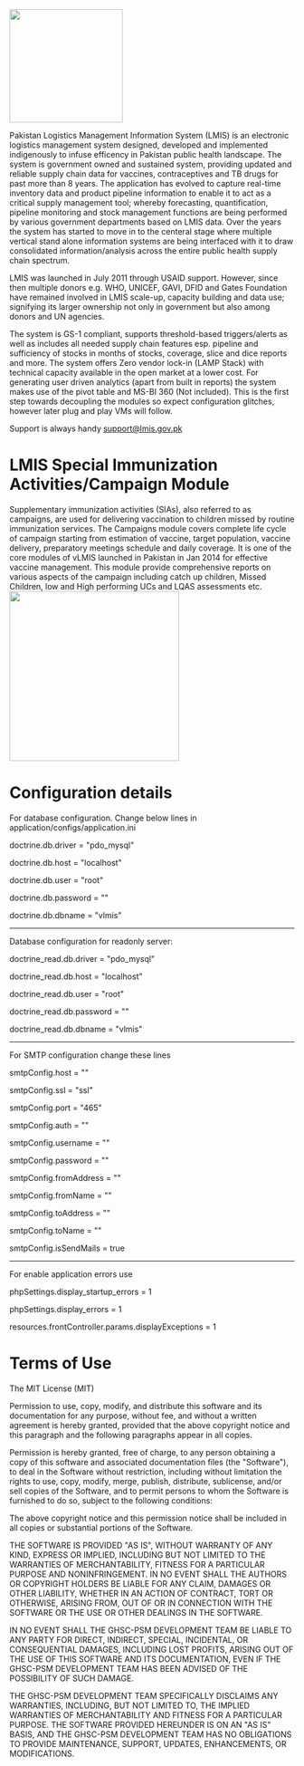<img src='https://repository-images.githubusercontent.com/183605059/0cb64f00-6b79-11e9-8308-1a47a4e677d7' width='200'>


Pakistan Logistics Management Information System (LMIS) is an electronic logistics management system designed, developed and implemented indigenously to infuse efficency in Pakistan public health landscape.  The system is government owned and sustained system, providing updated and reliable supply chain data for vaccines, contraceptives and TB drugs for past more than 8 years. The application has evolved to capture real-time inventory data and product pipeline information to enable it to act as a critical supply management tool; whereby forecasting, quantification, pipeline monitoring and stock management functions are being performed by various government departments based on LMIS data. Over the years the system has started to move in to the centeral stage where multiple vertical stand alone information systems are being interfaced with it to draw consolidated information/analysis across the entire public health supply chain spectrum. 

LMIS was launched in July 2011 through USAID support. However, since then multiple donors e.g. WHO, UNICEF, GAVI, DFID and Gates Foundation have remained involved in LMIS scale-up, capacity building and data use; signifying its larger ownership not only in government but also among donors and UN agencies. 

The system is GS-1 compliant, supports threshold-based triggers/alerts as well as includes all needed supply chain features esp. pipeline and sufficiency of stocks in months of stocks, coverage, slice and dice reports and more. The system offers Zero vendor lock-in (LAMP Stack) with technical capacity available in the open market at a lower cost.  For generating user driven analytics (apart from built in reports) the system makes use of the pivot table and MS-BI 360 (Not included). This is the first step towards decoupling the modules so expect configuration glitches, however later plug and play VMs will follow. 

Support is always handy support@lmis.gov.pk 

# LMIS Special Immunization Activities/Campaign Module
Supplementary immunization activities (SIAs), also referred to as campaigns, are used for delivering vaccination to children missed by routine immunization services. The Campaigns module covers complete life cycle of campaign starting from estimation of vaccine, target population, vaccine delivery, preparatory meetings schedule and daily coverage. It is one of the core modules of vLMIS launched in Pakistan in Jan 2014 for effective vaccine management. This module provide comprehensive reports on various aspects of the campaign including catch up children, Missed Children, low and High performing UCs and LQAS assessments etc.  <br>
<img src='https://github.com/pakistanlmis/campaign-management/blob/master/public/images/campaign.png' width='300'>

# Configuration details

For database configuration. Change below lines in application/configs/application.ini

doctrine.db.driver = "pdo_mysql"

doctrine.db.host = "localhost"

doctrine.db.user = "root"

doctrine.db.password = ""

doctrine.db.dbname = "vlmis"

*******************************************************

Database configuration for readonly server:

doctrine_read.db.driver = "pdo_mysql"

doctrine_read.db.host = "localhost"

doctrine_read.db.user = "root"

doctrine_read.db.password = ""

doctrine_read.db.dbname = "vlmis"

*******************************************************

For SMTP configuration change these lines

smtpConfig.host = ""

smtpConfig.ssl = "ssl"

smtpConfig.port = "465"

smtpConfig.auth = ""

smtpConfig.username = ""

smtpConfig.password = ""

smtpConfig.fromAddress = ""

smtpConfig.fromName = ""

smtpConfig.toAddress = ""

smtpConfig.toName = ""

smtpConfig.isSendMails = true

*******************************************************

For enable application errors use

phpSettings.display_startup_errors = 1

phpSettings.display_errors = 1

resources.frontController.params.displayExceptions = 1

# Terms of Use
The MIT License (MIT)

Permission to use, copy, modify, and distribute this software and its
documentation for any purpose, without fee, and without a written agreement is
hereby granted, provided that the above copyright notice and this paragraph and
the following paragraphs appear in all copies.

Permission is hereby granted, free of charge, to any person obtaining a copy
of this software and associated documentation files (the "Software"), to deal
in the Software without restriction, including without limitation the rights
to use, copy, modify, merge, publish, distribute, sublicense, and/or sell
copies of the Software, and to permit persons to whom the Software is
furnished to do so, subject to the following conditions:

The above copyright notice and this permission notice shall be included in
all copies or substantial portions of the Software.

THE SOFTWARE IS PROVIDED "AS IS", WITHOUT WARRANTY OF ANY KIND, EXPRESS OR
IMPLIED, INCLUDING BUT NOT LIMITED TO THE WARRANTIES OF MERCHANTABILITY,
FITNESS FOR A PARTICULAR PURPOSE AND NONINFRINGEMENT. IN NO EVENT SHALL THE
AUTHORS OR COPYRIGHT HOLDERS BE LIABLE FOR ANY CLAIM, DAMAGES OR OTHER
LIABILITY, WHETHER IN AN ACTION OF CONTRACT, TORT OR OTHERWISE, ARISING FROM,
OUT OF OR IN CONNECTION WITH THE SOFTWARE OR THE USE OR OTHER DEALINGS IN
THE SOFTWARE.

IN NO EVENT SHALL THE GHSC-PSM DEVELOPMENT TEAM BE LIABLE TO ANY PARTY FOR
DIRECT, INDIRECT, SPECIAL, INCIDENTAL, OR CONSEQUENTIAL DAMAGES, INCLUDING LOST
PROFITS, ARISING OUT OF THE USE OF THIS SOFTWARE AND ITS DOCUMENTATION, EVEN IF
THE GHSC-PSM DEVELOPMENT TEAM HAS BEEN ADVISED OF THE POSSIBILITY OF SUCH DAMAGE.

THE GHSC-PSM DEVELOPMENT TEAM SPECIFICALLY DISCLAIMS ANY WARRANTIES, INCLUDING,
BUT NOT LIMITED TO, THE IMPLIED WARRANTIES OF MERCHANTABILITY AND FITNESS FOR A
PARTICULAR PURPOSE. THE SOFTWARE PROVIDED HEREUNDER IS ON AN "AS IS" BASIS, AND
THE GHSC-PSM DEVELOPMENT TEAM HAS NO OBLIGATIONS TO PROVIDE MAINTENANCE, SUPPORT,
UPDATES, ENHANCEMENTS, OR MODIFICATIONS.

